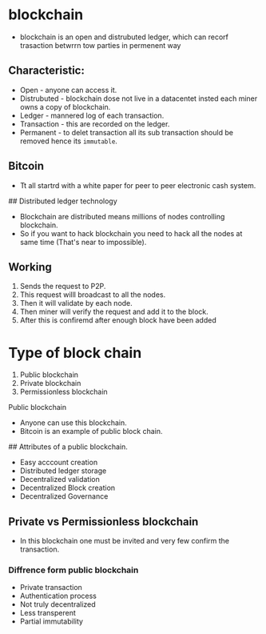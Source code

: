 # blockchain
- blockchain is an open and distrubuted ledger, which can recorf trasaction betwrrn tow parties in permenent way

## Characteristic:
- Open - anyone can access it.
- Distrubuted - blockchain dose not live in a datacentet insted each miner owns a copy of blockchain.
- Ledger - mannered log of each transaction.
- Transaction - this are recorded on the ledger.
- Permanent - to delet transaction all its sub transaction should be removed hence its `immutable`.

## Bitcoin 
- Tt all startrd with a white paper for peer to peer electronic cash system.

## Distributed ledger technology
- Blockchain are distributed means millions of nodes controlling blockchain.
- So if you want to hack blockchain you need to hack all the nodes at same time (That's near to impossible).

## Working
1. Sends the request to P2P.
2. This request willl broadcast to all the nodes.
3. Then it will validate by each node.
4. Then miner will verify the request and add it to the block.
5. After this is confiremd after enough block have been added

# Type of block chain
1. Public blockchain
2. Private blockchain
3. Permissionless blockchain

 Public blockchain
- Anyone can use this blockchain.
- Bitcoin is an example of public block chain.

## Attributes of a public blockchain.
- Easy acccount creation
- Distributed ledger storage
- Decentralized validation
- Decentralized Block creation
- Decentralized Governance

## Private vs Permissionless blockchain
- In this blockchain one must be invited and very few confirm the transaction.
### Diffrence form public blockchain
- Private transaction
- Authentication process
- Not truly decentralized
- Less transperent
- Partial immutability
<!-- 12 END -->

